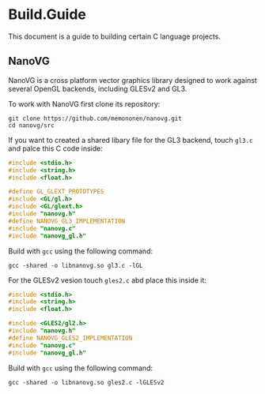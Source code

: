 # Build.Guide

This document is a guide to building certain C language projects.

## NanoVG

NanoVG is a cross platform vector graphics library designed to work against several OpenGL backends, including GLESv2 and GL3. 

To work with NanoVG first clone its repository:

````
git clone https://github.com/memononen/nanovg.git
cd nanovg/src
````

If you want to created a shared libary file for the GL3 backend, touch `gl3.c` and palce this C code inside:

````c
#include <stdio.h>
#include <string.h>
#include <float.h>

#define GL_GLEXT_PROTOTYPES
#include <GL/gl.h>
#include <GL/glext.h>
#include "nanovg.h"
#define NANOVG_GL3_IMPLEMENTATION
#include "nanovg.c"
#include "nanovg_gl.h"
````

Build with `gcc` using the following command:

````
gcc -shared -o libnanovg.so gl3.c -lGL
````

For the GLESv2 vesion touch `gles2.c` abd place this inside it:

````c
#include <stdio.h>
#include <string.h>
#include <float.h>

#include <GLES2/gl2.h>
#include "nanovg.h"
#define NANOVG_GLES2_IMPLEMENTATION
#include "nanovg.c"
#include "nanovg_gl.h"
````

Build with `gcc` using the following command:

````
gcc -shared -o libnanovg.so gles2.c -lGLESv2
````
